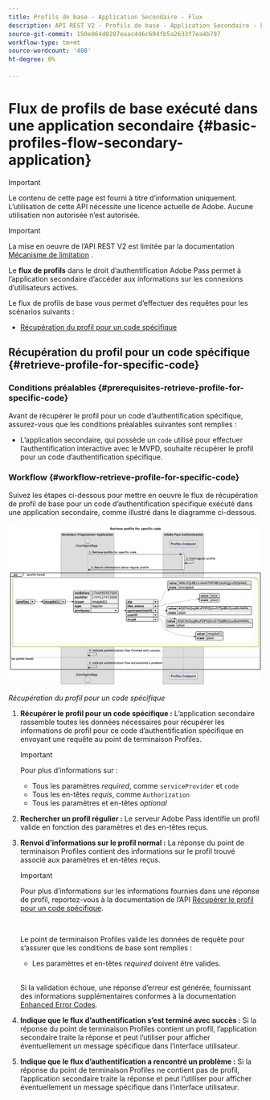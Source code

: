 ```yaml
---
title: Profils de base - Application Secondaire - Flux
description: API REST V2 - Profils de base - Application Secondaire - Flux
source-git-commit: 150e064d0287eaac446c694fb5a2633f7ea4b797
workflow-type: tm+mt
source-wordcount: '408'
ht-degree: 0%

---
```



# Flux de profils de base exécuté dans une application secondaire {#basic-profiles-flow-secondary-application}

>[!IMPORTANT]
>
> Le contenu de cette page est fourni à titre d’information uniquement. L’utilisation de cette API nécessite une licence actuelle de Adobe. Aucune utilisation non autorisée n’est autorisée.

>[!IMPORTANT]
>
> La mise en oeuvre de l’API REST V2 est limitée par la documentation [Mécanisme de limitation](/help/authentication/throttling-mechanism.md) .

Le **flux de profils** dans le droit d’authentification Adobe Pass permet à l’application secondaire d’accéder aux informations sur les connexions d’utilisateurs actives.

Le flux de profils de base vous permet d’effectuer des requêtes pour les scénarios suivants :

* [Récupération du profil pour un code spécifique](#retrieve-profile-for-specific-code)

## Récupération du profil pour un code spécifique {#retrieve-profile-for-specific-code}

### Conditions préalables {#prerequisites-retrieve-profile-for-specific-code}

Avant de récupérer le profil pour un code d’authentification spécifique, assurez-vous que les conditions préalables suivantes sont remplies :

* L’application secondaire, qui possède un `code` utilisé pour effectuer l’authentification interactive avec le MVPD, souhaite récupérer le profil pour un code d’authentification spécifique.

### Workflow {#workflow-retrieve-profile-for-specific-code}

Suivez les étapes ci-dessous pour mettre en oeuvre le flux de récupération de profil de base pour un code d’authentification spécifique exécuté dans une application secondaire, comme illustré dans le diagramme ci-dessous.

![Récupération du profil pour un code spécifique](../../../assets/rest-api-v2/flows/basic-access-flows/rest-api-v2-retrieve-profile-within-secondary-application-for-specific-code.png)

*Récupération du profil pour un code spécifique*

1. **Récupérer le profil pour un code spécifique :** L’application secondaire rassemble toutes les données nécessaires pour récupérer les informations de profil pour ce code d’authentification spécifique en envoyant une requête au point de terminaison Profiles.

   >[!IMPORTANT]
   >
   > Pour plus d’informations sur :[](../../apis/profiles-apis/rest-api-v2-profiles-apis-retrieve-profile-for-specific-code.md)
   >
   > * Tous les paramètres _required_, comme `serviceProvider` et `code`
   > * Tous les en-têtes _requis_, comme `Authorization`
   > * Tous les paramètres et en-têtes _optional_

1. **Rechercher un profil régulier :** Le serveur Adobe Pass identifie un profil valide en fonction des paramètres et des en-têtes reçus.

1. **Renvoi d’informations sur le profil normal :** La réponse du point de terminaison Profiles contient des informations sur le profil trouvé associé aux paramètres et en-têtes reçus.

   >[!IMPORTANT]
   >
   > Pour plus d’informations sur les informations fournies dans une réponse de profil, reportez-vous à la documentation de l’API [Récupérer le profil pour un code spécifique](../../apis/profiles-apis/rest-api-v2-profiles-apis-retrieve-profile-for-specific-code.md).
   > 
   > <br/>
   > 
   > Le point de terminaison Profiles valide les données de requête pour s’assurer que les conditions de base sont remplies :
   >
   > * Les paramètres et en-têtes _required_ doivent être valides.
   >
   > <br/>
   > 
   > Si la validation échoue, une réponse d’erreur est générée, fournissant des informations supplémentaires conformes à la documentation [Enhanced Error Codes](../../../enhanced-error-codes.md).

1. **Indique que le flux d’authentification s’est terminé avec succès :** Si la réponse du point de terminaison Profiles contient un profil, l’application secondaire traite la réponse et peut l’utiliser pour afficher éventuellement un message spécifique dans l’interface utilisateur.

1. **Indique que le flux d’authentification a rencontré un problème :** Si la réponse du point de terminaison Profiles ne contient pas de profil, l’application secondaire traite la réponse et peut l’utiliser pour afficher éventuellement un message spécifique dans l’interface utilisateur.
